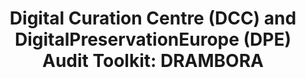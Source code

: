 ---
abstract: null
creators:
- Innocenti, Perla
- Ruusalepp, Raivo
- Ross, Seamus
- McHugh, Andrew
date: null
document_url: https://services.phaidra.univie.ac.at/api/object/o:294500/download
grand_parent: iPRES
institutions: []
keywords:
- beijing
landing_page_url: https://phaidra.univie.ac.at/o:294500
language: eng
layout: publication
license: CC BY-SA 3.0 AT
notes_url: null
parent: iPRES 2007
publication_type: presentation
size: 341330
slides_url: null
source_name: iPRES
title: 'Digital Curation Centre (DCC) and DigitalPreservationEurope (DPE) Audit Toolkit:
  DRAMBORA'
year: 2007
---